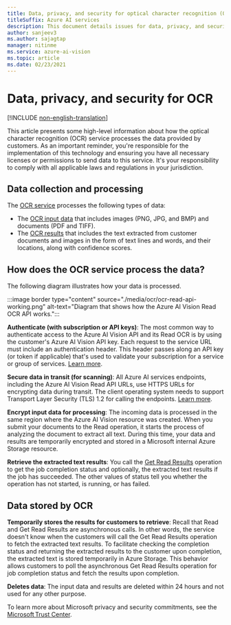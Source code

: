 ```yaml
---
title: Data, privacy, and security for optical character recognition (OCR) - Azure AI Vision
titleSuffix: Azure AI services
description: This document details issues for data, privacy, and security for optical character recognition (OCR) of images and documents with printed and handwritten text using the Azure AI Vision API.
author: sanjeev3
ms.author: sajagtap
manager: nitinme
ms.service: azure-ai-vision
ms.topic: article
ms.date: 02/23/2021
---
```


# Data, privacy, and security for OCR

[!INCLUDE [non-english-translation](/azure/ai-foundry/responsible-ai/includes/non-english-translation.md)]

This article presents some high-level information about how the optical character recognition (OCR) service processes the data provided by customers. As an important reminder, you're responsible for the implementation of this technology and ensuring you have all necessary licenses or permissions to send data to this service. It's your responsibility to comply with all applicable laws and regulations in your jurisdiction.

## Data collection and processing

The [OCR service](/azure/ai-services/computer-vision/overview-ocr) processes the following types of data:

- The [OCR input data](/azure/ai-services/computer-vision/how-to/call-read-api#input-requirements) that includes images (PNG, JPG, and BMP) and documents (PDF and TIFF).
- The [OCR results](/azure/ai-services/computer-vision/how-to/call-read-api#sample-json-output) that includes the text extracted from customer documents and images in the form of text lines and words, and their locations, along with confidence scores.


## How does the OCR service process the data?

The following diagram illustrates how your data is processed.

:::image border type="content" source="./media/ocr/ocr-read-api-working.png" alt-text="Diagram that shows how the Azure AI Vision Read OCR API works.":::

**Authenticate (with subscription or API keys)**: The most common way to authenticate access to the Azure AI Vision API and its Read OCR is by using the customer's Azure AI Vision API key. Each request to the service URL must include an authentication header. This header passes along an API key (or token if applicable) that's used to validate your subscription for a service or group of services. [Learn more](/azure/ai-services/authentication?tabs=powershell).

**Secure data in transit (for scanning)**: All Azure AI services endpoints, including the Azure AI Vision Read API URLs, use HTTPS URLs for encrypting data during transit. The client operating system needs to support Transport Layer Security (TLS) 1.2 for calling the endpoints. [Learn more](/azure/ai-services/security-features).

**Encrypt input data for processing**: The incoming data is processed in the same region where the Azure AI Vision resource was created. When you submit your documents to the Read operation, it starts the process of analyzing the document to extract all text. During this time, your data and results are temporarily encrypted and stored in a Microsoft internal Azure Storage resource.
 
**Retrieve the extracted text results**: You call the [Get Read Results](/azure/ai-services/computer-vision/how-to/call-read-api#get-results-from-the-service) operation to get the job completion status and optionally, the extracted text results if the job has succeeded. The other values of status tell you whether the operation has not started, is running, or has failed.

## Data stored by OCR

**Temporarily stores the results for customers to retrieve**: Recall that Read and Get Read Results are asynchronous calls. In other words, the service doesn't know when the customers will call the Get Read Results operation to fetch the extracted text results. To facilitate checking the completion status and returning the extracted results to the customer upon completion, the extracted text is stored temporarily in Azure Storage. This behavior allows customers to poll the asynchronous Get Read Results operation for job completion status and fetch the results upon completion.

**Deletes data**: The input data and results are deleted within 24 hours and not used for any other purpose.

To learn more about Microsoft privacy and security commitments, see the [Microsoft Trust Center](https://www.microsoft.com/trust-center).
